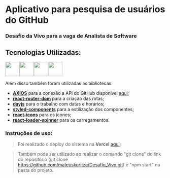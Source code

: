 # Aplicativo para pesquisa de usuários do GitHub
### Desafio da Vivo para a vaga de Analista de Software
## Tecnologias Utilizadas:

<img src="https://cdn.svgporn.com/logos/html-5.svg" width="45px"/><img src="https://cdn.svgporn.com/logos/css-3.svg" width="45px"/><img src="https://cdn.svgporn.com/logos/javascript.svg" width="45px"/><img src="https://cdn.svgporn.com/logos/react.svg" width="45px"/>

Além disso também foram utilizadas as bibliotecas: 

 * <a href="https://www.npmjs.com/package/axios">**AXIOS**</a> para a conexão a API do GitHub disponível <a href="https://docs.github.com/en/rest/overview/endpoints-available-for-github-apps#users">aqui</a>;
 * <a href="https://reactrouter.com/core/guides/quick-start">**react-router-dom**</a> para a criação das rotas;
 * <a href="https://www.npmjs.com/package/dayjs">**dayjs**</a> para o trabalho com datas e horários;
 * <a href="https://styled-components.com/">**styled-components**</a> para a estilização dos componentes;
 * <a href="https://react-icons.github.io/react-icons/">**react-icons**</a> para os ícones;
 * <a href="https://www.npmjs.com/package/react-loader-spinner">**react-loader-spinner**</a> para os carregamentos.

### Instruções de uso:
> Foi realizado o deploy do sistema na **Vercel** <a href="https://desafio-vivo.vercel.app/"> aqui</a>;

> Também pode ser utilizado ao realizar o comando "git clone" do link do repositório (git clone https://github.com/mateuskuritza/Desafio_Vivo.git) e "npm start" na pasta do projeto.
